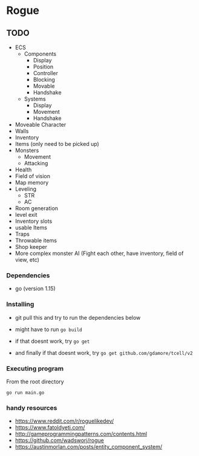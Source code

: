 # Rogue
## TODO
* ECS
    * Components
        * Display
        * Position
        * Controller
        * Blocking
        * Movable
        * Handshake
    * Systems
        * Display
        * Movement
        * Handshake
* Moveable Character
* Walls
* Inventory
* Items (only need to be picked up)
* Monsters
    * Movement
    * Attacking
* Health
* Field of vision
* Map memory
* Leveling
    * STR
    * AC
* Room generation
* level exit
* Inventory slots
* usable Items
* Traps
* Throwable items
* Shop keeper
* More complex monster AI (Fight each other, have inventory, field of view, etc)

### Dependencies

* go (version 1.15)
    
### Installing

* git pull this and try to run the dependencies below

* might have to run  ``` go build ```
* if that doesnt work, try ``` go get ```
* and finally if that doesnt work, try ``` go get github.com/gdamore/tcell/v2 ```

### Executing program
From the root directory
```
go run main.go
```

### handy resources
* https://www.reddit.com/r/roguelikedev/
* https://www.fatoldyeti.com/
* http://gameprogrammingpatterns.com/contents.html
* https://github.com/wadsworj/rogue
* https://austinmorlan.com/posts/entity_component_system/
